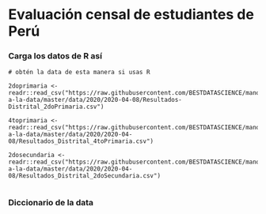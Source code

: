 # Evaluación censal de estudiantes de Perú  




### Carga los datos de R así

```{r}
# obtén la data de esta manera si usas R

2doprimaria <- readr::read_csv("https://raw.githubusercontent.com/BESTDATASCIENCE/manos-a-la-data/master/data/2020/2020-04-08/Resultados-Distrital_2doPrimaria.csv")

4toprimaria <- readr::read_csv("https://raw.githubusercontent.com/BESTDATASCIENCE/manos-a-la-data/master/data/2020/2020-04-08/Resultados_Distrital_4toPrimaria.csv")

2dosecundaria <- readr::read_csv("https://raw.githubusercontent.com/BESTDATASCIENCE/manos-a-la-data/master/data/2020/2020-04-08/Resultados_Distrital_2doSecundaria.csv")


```

### Diccionario de la data


